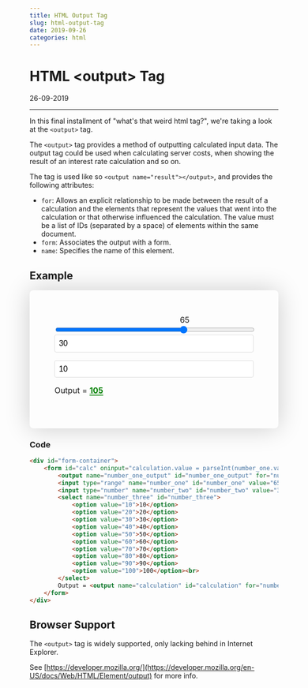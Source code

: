 ```yaml
---
title: HTML Output Tag
slug: html-output-tag
date: 2019-09-26
categories: html
---
```


# HTML &lt;output&gt; Tag
<p class='timestamp'><time datetime='26-09-2019'>26-09-2019</time></p>
<hr>

In this final installment of "what's that weird html tag?", we're taking a look at the `<output>` tag.

The `<output>` tag provides a method of outputting calculated input data. 
The output tag could be used when calculating server costs, when showing the result of an interest rate calculation and so on.

The tag is used like so `<output name="result"></output>`, and provides the following attributes:

- `for`: Allows an explicit relationship to be made between the result of a calculation and the elements 
that represent the values that went into the calculation or that otherwise influenced the calculation. 
The value must be a list of IDs (separated by a space) of elements within the same document.
- `form`: Associates the output with a form.
- `name`: Specifies the name of this element.

## Example

<style>
    .full-width {
        left: 50%;
        margin-left: -50vw;
        margin-right: -50vw;
        max-width: 100vw;
        position: relative;
        right: 50%;
        width: 100vw;
    }
    #form-container {
        box-shadow: 0 0 50px rgba(0,0,0,0.2);
        padding: 10%;
        border-radius: 0.5rem;
        font-size: 1rem;
    }
	form#calc {
		position: relative;
	}
	form#calc input {
	    width: 100%;
	}
	form#calc input[type="number"],
	form#calc select {
	    -webkit-appearance: none;
        -moz-appearance: none;
        appearance: none;
		margin-bottom: 1rem;
		width: 100%;
		font-size: 1rem;
		padding: 0.5rem !important;
		background: white;
		border: 1px solid #ddd;
		border-radius: 4px;	
	}
	#number_one_output {
	    position: absolute;
	    left: 63%;
	}
	#calculation {
	    color: green;
	    font-weight: bold;
	    text-decoration-line: underline;
        text-decoration-style: double;
	}
</style>

<div id="form-container">
    <form id="calc" oninput="calculation.value = parseInt(number_one.value)+parseInt(number_two.value)+parseInt(number_three.value); number_one_output.value = parseInt(number_one.value); number_one_output.style.left = parseInt(number_one.value)-2 + '%';">
        <output name="number_one_output" id="number_one_output" for="number_one" form="calc">65</output><br>
        <input type="range" name="number_one" id="number_one" value="65"><br>
        <input type="number" name="number_two" id="number_two" value="30"><br>
        <select name="number_three" id="number_three">
            <option value="10">10</option>
            <option value="20">20</option>
            <option value="30">30</option>
            <option value="40">40</option>
            <option value="50">50</option>
            <option value="60">60</option>
            <option value="70">70</option>
            <option value="80">80</option>
            <option value="90">90</option>
            <option value="100">100</option><br>
        </select>
        Output = <output name="calculation" id="calculation" for="number_one number_two number_three" form="calc">105</output>
    </form>
</div>

### Code 

``` html
<div id="form-container">
    <form id="calc" oninput="calculation.value = parseInt(number_one.value)+parseInt(number_two.value)+parseInt(number_three.value); number_one_output.value = parseInt(number_one.value); number_one_output.style.left = parseInt(number_one.value)-2 + '%';">
        <output name="number_one_output" id="number_one_output" for="number_one" form="calc">65</output><br>
        <input type="range" name="number_one" id="number_one" value="65"><br>
        <input type="number" name="number_two" id="number_two" value="30"><br>
        <select name="number_three" id="number_three">
            <option value="10">10</option>
            <option value="20">20</option>
            <option value="30">30</option>
            <option value="40">40</option>
            <option value="50">50</option>
            <option value="60">60</option>
            <option value="70">70</option>
            <option value="80">80</option>
            <option value="90">90</option>
            <option value="100">100</option><br>
        </select>
        Output = <output name="calculation" id="calculation" for="number_one number_two number_three" form="calc">105</output>
    </form>
</div>
```


## Browser Support
The `<output>` tag is widely supported, only lacking behind in Internet Explorer.

See [https://developer.mozilla.org/](https://developer.mozilla.org/en-US/docs/Web/HTML/Element/output) for more info.

